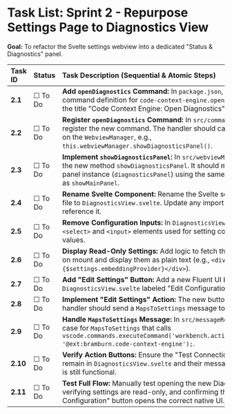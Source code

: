 # Task List: Sprint 2 - Repurpose Settings Page to Diagnostics View

**Goal:** To refactor the Svelte settings webview into a dedicated "Status & Diagnostics" panel.

| Task ID | Status | Task Description (Sequential & Atomic Steps) | File(s) To Modify |
| :--- | :--- | :--- | :--- |
| **2.1** | ☐ To Do | **Add `openDiagnostics` Command:** In `package.json`, add a new command definition for `code-context-engine.openDiagnostics` with the title "Code Context Engine: Open Diagnostics". | `package.json` |
| **2.2** | ☐ To Do | **Register `openDiagnostics` Command:** In `src/commandManager.ts`, register the new command. The handler should call a new method on the `WebviewManager`, e.g., `this.webviewManager.showDiagnosticsPanel()`. | `src/commandManager.ts` |
| **2.3** | ☐ To Do | **Implement `showDiagnosticsPanel`:** In `src/webviewManager.ts`, create the new method `showDiagnosticsPanel`. It should manage a new panel instance (`diagnosticsPanel`) using the same singleton pattern as `showMainPanel`. | `src/webviewManager.ts` |
| **2.4** | ☐ To Do | **Rename Svelte Component:** Rename the Svelte settings component file to `DiagnosticsView.svelte`. Update any import paths that reference it. | `webview/src/lib/views/SettingsView.svelte` -> `webview/src/lib/views/DiagnosticsView.svelte` |
| **2.5** | ☐ To Do | **Remove Configuration Inputs:** In `DiagnosticsView.svelte`, delete all `<select>` and `<input>` elements used for setting configuration values. | `webview/src/lib/views/DiagnosticsView.svelte` |
| **2.6** | ☐ To Do | **Display Read-Only Settings:** Add logic to fetch the current settings on mount and display them as plain text (e.g., `<div>Provider: {$settings.embeddingProvider}</div>`). | `webview/src/lib/views/DiagnosticsView.svelte` |
| **2.7** | ☐ To Do | **Add "Edit Settings" Button:** Add a new Fluent UI button to `DiagnosticsView.svelte` labeled "Edit Configuration". | `webview/src/lib/views/DiagnosticsView.svelte` |
| **2.8** | ☐ To Do | **Implement "Edit Settings" Action:** The new button's `on:click` handler should send a `MapsToSettings` message to the extension. | `webview/src/lib/views/DiagnosticsView.svelte` |
| **2.9** | ☐ To Do | **Handle `MapsToSettings` Message:** In `src/messageRouter.ts`, add a case for `MapsToSettings` that calls `vscode.commands.executeCommand('workbench.action.openSettings', '@ext:bramburn.code-context-engine');`. | `src/messageRouter.ts` |
| **2.10** | ☐ To Do | **Verify Action Buttons:** Ensure the "Test Connection" buttons remain in `DiagnosticsView.svelte` and their message-passing logic is still functional. | `webview/src/lib/views/DiagnosticsView.svelte` |
| **2.11** | ☐ To Do | **Test Full Flow:** Manually test opening the new Diagnostics panel, verifying settings are read-only, and confirming the "Edit Configuration" button opens the correct native UI. | `(Manual Test)` |
